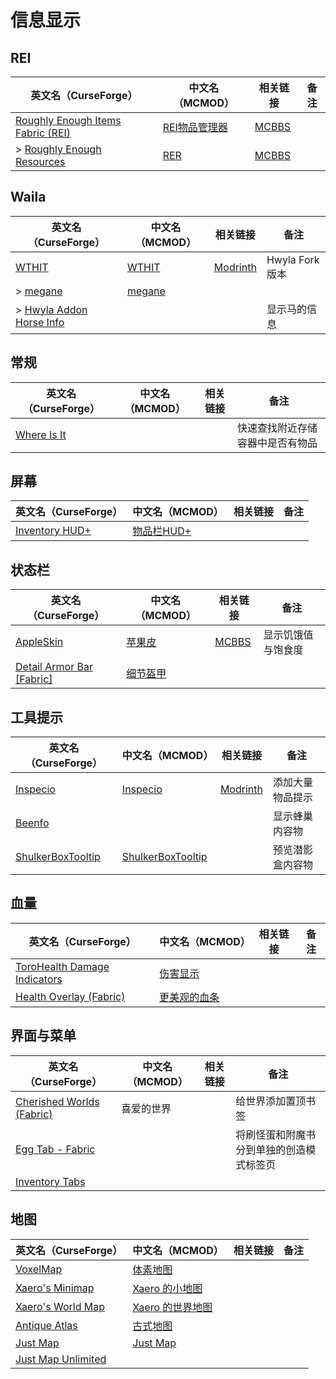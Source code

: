 # 信息显示

## REI

| 英文名（CurseForge）                                                                                   | 中文名（MCMOD）                                       | 相关链接                                               | 备注 |
| ------------------------------------------------------------------------------------------------------ | ----------------------------------------------------- | ------------------------------------------------------ | ---- |
| [Roughly Enough Items Fabric (REI)](https://www.curseforge.com/minecraft/mc-mods/roughly-enough-items) | [REI物品管理器](https://www.mcmod.cn/class/1674.html) | [MCBBS](https://www.mcbbs.net/thread-1112931-1-1.html) |      |
| > [Roughly Enough Resources](https://www.curseforge.com/minecraft/mc-mods/roughly-enough-resources)    | [RER](https://www.mcmod.cn/class/2539.html)           | [MCBBS](https://www.mcbbs.net/thread-1046041-1-1.html) |      |

## Waila

| 英文名（CurseForge）                                                                            | 中文名（MCMOD）                                | 相关链接                                       | 备注            |
| ----------------------------------------------------------------------------------------------- | ---------------------------------------------- | ---------------------------------------------- | --------------- |
| [WTHIT](https://www.curseforge.com/minecraft/mc-mods/wthit)                                     | [WTHIT](https://www.mcmod.cn/class/3471.html)  | [Modrinth](https://www.modrinth.com/mod/wthit) | Hwyla Fork 版本 |
| > [megane](https://www.curseforge.com/minecraft/mc-mods/megane)                                 | [megane](https://www.mcmod.cn/class/4511.html) |                                                |                 |
| > [Hwyla Addon Horse Info](https://www.curseforge.com/minecraft/mc-mods/hwyla-addon-horse-info) |                                                |                                                | 显示马的信息    |

## 常规

| 英文名（CurseForge）                                                    | 中文名（MCMOD） | 相关链接 | 备注                             |
| ----------------------------------------------------------------------- | --------------- | -------- | -------------------------------- |
| [Where Is It](https://www.curseforge.com/minecraft/mc-mods/where-is-it) |                 |          | 快速查找附近存储容器中是否有物品 |

## 屏幕

| 英文名（CurseForge）                                                               | 中文名（MCMOD）                                    | 相关链接 | 备注 |
| ---------------------------------------------------------------------------------- | -------------------------------------------------- | -------- | ---- |
| [Inventory HUD+](https://www.curseforge.com/minecraft/mc-mods/inventory-hud-forge) | [物品栏HUD+](https://www.mcmod.cn/class/3395.html) |          |      |

## 状态栏

| 英文名（CurseForge）                                                                       | 中文名（MCMOD）                                  | 相关链接                                              | 备注               |
| ------------------------------------------------------------------------------------------ | ------------------------------------------------ | ----------------------------------------------------- | ------------------ |
| [AppleSkin](https://www.curseforge.com/minecraft/mc-mods/appleskin)                        | [苹果皮](https://www.mcmod.cn/class/744.html)    | [MCBBS](https://www.mcbbs.net/thread-808144-1-1.html) | 显示饥饿值与饱食度 |
| [Detail Armor Bar [Fabric]](https://www.curseforge.com/minecraft/mc-mods/detail-armor-bar) | [细节盔甲](https://www.mcmod.cn/class/4590.html) |                                                       |                    |

## 工具提示

| 英文名（CurseForge）                                                                | 中文名（MCMOD）                                           | 相关链接                                          | 备注             |
| ----------------------------------------------------------------------------------- | --------------------------------------------------------- | ------------------------------------------------- | ---------------- |
| [Inspecio](https://www.curseforge.com/minecraft/mc-mods/inspecio)                   | [Inspecio](https://www.mcmod.cn/class/4279.html)          | [Modrinth](https://www.modrinth.com/mod/inspecio) | 添加大量物品提示 |
| [Beenfo](https://www.curseforge.com/minecraft/mc-mods/beenfo)                       |                                                           |                                                   | 显示蜂巢内容物   |
| [ShulkerBoxTooltip](https://www.curseforge.com/minecraft/mc-mods/shulkerboxtooltip) | [ShulkerBoxTooltip](https://www.mcmod.cn/class/2611.html) |                                                   | 预览潜影盒内容物 |

## 血量

| 英文名（CurseForge）                                                                                      | 中文名（MCMOD）                                      | 相关链接 | 备注 |
| --------------------------------------------------------------------------------------------------------- | ---------------------------------------------------- | -------- | ---- |
| [ToroHealth Damage Indicators](https://www.curseforge.com/minecraft/mc-mods/torohealth-damage-indicators) | [伤害显示](https://www.mcmod.cn/class/1015.html)     |          |      |
| [Health Overlay (Fabric)](https://www.curseforge.com/minecraft/mc-mods/health-overlay-fabric)             | [更美观的血条](https://www.mcmod.cn/class/1871.html) |          |      |

## 界面与菜单

| 英文名（CurseForge）                                                                              | 中文名（MCMOD） | 相关链接 | 备注                                     |
| ------------------------------------------------------------------------------------------------- | --------------- | -------- | ---------------------------------------- |
| [Cherished Worlds (Fabric)](https://www.curseforge.com/minecraft/mc-mods/cherished-worlds-fabric) | 喜爱的世界      |          | 给世界添加置顶书签                       |
| [Egg Tab - Fabric](https://www.curseforge.com/minecraft/mc-mods/eggtab-fabric)                    |                 |          | 将刷怪蛋和附魔书分到单独的创造模式标签页 |
| [Inventory Tabs](https://www.curseforge.com/minecraft/mc-mods/inventory-tabs)                     |                 |          |                                          |

## 地图

| 英文名（CurseForge）                                                                  | 中文名（MCMOD）                                          | 相关链接 | 备注 |
| ------------------------------------------------------------------------------------- | -------------------------------------------------------- | -------- | ---- |
| [VoxelMap](https://www.curseforge.com/minecraft/mc-mods/voxelmap)                     | [体素地图](https://www.mcmod.cn/class/981.html)          |          |      |
| [Xaero's Minimap](https://www.curseforge.com/minecraft/mc-mods/xaeros-minimap)        | [Xaero 的小地图](https://www.mcmod.cn/class/1701.html)   |          |      |
| [Xaero's World Map](https://www.curseforge.com/minecraft/mc-mods/xaeros-world-map)    | [Xaero 的世界地图](https://www.mcmod.cn/class/1483.html) |          |      |
| [Antique Atlas](https://www.curseforge.com/minecraft/mc-mods/antique-atlas)           | [古式地图](https://www.mcmod.cn/class/1308.html)         |          |      |
| [Just Map](https://www.curseforge.com/minecraft/mc-mods/just-map)                     | [Just Map](https://www.mcmod.cn/class/2347.html)         |          |      |
| [Just Map Unlimited](https://www.curseforge.com/minecraft/mc-mods/just-map-unlimited) |                                                          |          |      |
